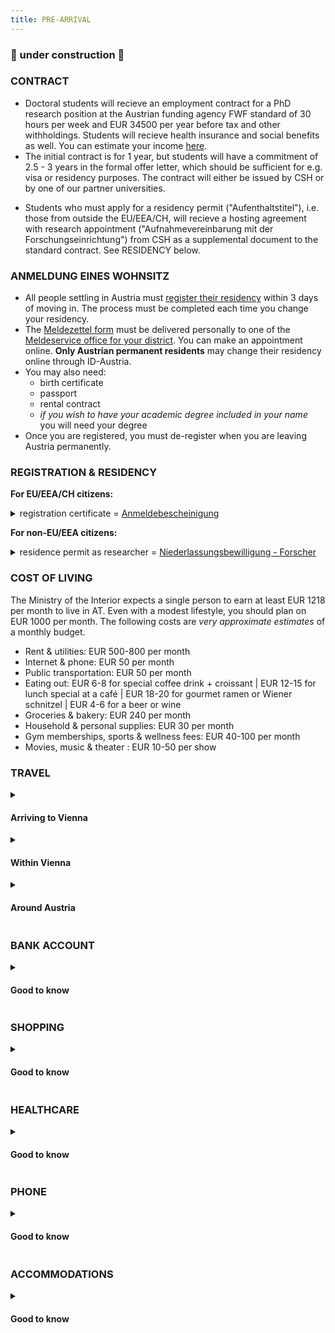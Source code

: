 ```yaml
---
title: PRE-ARRIVAL
---
```


### 🚧  under construction  🚧

### CONTRACT
- Doctoral students will recieve an employment contract for a PhD research position at the Austrian funding agency FWF standard of 30 hours per week and EUR 34500 per year before tax and other withholdings. Students will recieve health insurance and social benefits as well. You can estimate your income [here](https://bruttonetto.arbeiterkammer.at/).
- The initial contract is for 1 year, but students will have a commitment of 2.5 - 3 years in the formal offer letter, which should be sufficient for e.g. visa or residency purposes. The contract will either be issued by CSH or by one of our partner universities.
<!--
- Students are employed as researchers – not as students – at CSH, with the expectation that they will use the research performed at CSH as their thesis research for the doctoral degree. The 30-hour per week contract reflects the average time throughout the duration of the contract that will be spent on the research project defined in the contract and in consultation with their advisor. Other time spent on research or academics is considered part of academic training and education.
-->
- Students who must apply for a residency permit \("Aufenthaltstitel"\), i.e. those from outside the EU/EEA/CH, will recieve a hosting agreement with research appointment \("Aufnahmevereinbarung mit der Forschungseinrichtung"\) from CSH as a supplemental document to the standard contract. See RESIDENCY below.

### ANMELDUNG EINES WOHNSITZ

- All people settling in Austria must [register their residency](https://www.wien.gv.at/english/living-working/registration/) within 3 days of moving in. The process must be completed each time you change your residency.
- The [Meldezettel form](https://www.wien.gv.at/verwaltung/meldeservice/pdf/meldezettel.pdf) must be delivered personally to one of the [Meldeservice office for your district](https://www.wien.gv.at/verwaltung/meldeservice/stellen.html). You can make an appointment online. **Only Austrian permanent residents** may change their residency online through ID-Austria.
- You may also need:
  - birth certificate
  - passport
  - rental contract
  - *if you wish to have your academic degree included in your name* you will need your degree
- Once you are registered, you must de-register when you are leaving Austria permanently.

### REGISTRATION & RESIDENCY
**For EU/EEA/CH citizens:**
<details><summary>registration certificate = <a href=https://www.oesterreich.gv.at/en/themen/menschen_aus_anderen_staaten/aufenthalt/4/2/Seite.120810.html> Anmeldebescheinigung</a></summary>

  - [application form](https://www.bmi.gv.at/312/60a/files/2023/A/A_Antragsformular_Dokumentationen_fuer_EWR-Burger_Schweizer_und_Familienangehoerige_20231108.pdf)
  - [application form instructions](https://www.bmi.gv.at/312/60a/files/2023/A/A_Anmeldebescheinigung_Lichtbildausweis_Aufenthaltskarte_Daueraufenthalt_-_Erklaerung_bf_20231101.pdf)
  - ID or passport
  - proof of health insurance
  - proof of financial means, e.g. that you will be paid
  - employment contract
  - fee: EUR 15

  </details>

**For non-EU/EEA citizens:**
<details><summary>residence permit as researcher = <a href=https://www.oesterreich.gv.at/themen/menschen_aus_anderen_staaten/aufenthalt/3/2/Seite.120312.html> Niederlassungsbewilligung - Forscher</a></summary>

  - [application form](https://www.bmi.gv.at/312/60a/files/2023/B/B_Antragsformular_Aufenthaltstitel_fuer_Drittstaatsangehoerige_20231101.pdf)
  - [application form instructions](https://www.bmi.gv.at/312/60a/files/2023/B/11_Niederlassungsbewilligung_Forscher_-_Erklaerung_bf_20231101.pdf)
  - *Aufnahmevereinbarung mit der Forschungseinrichtung*
  - passport
  - recent passport photo
  - proof of health insurance
  - proof of financial means, e.g. that you will be paid
  - proof of doctoral degree, or proof of university degree that will allow you to enter doctoral studies
  - fee: EUR 140-200
  - **NOTE:** if you have already held a similar residence permit in another EU country, you may be instead expected to apply for [*Aufenthaltsbewilligung – Forscher Mobilität*](https://www.oesterreich.gv.at/themen/menschen_aus_anderen_staaten/aufenthalt/3/2/1/1/Seite.120125.html)

  </details>


### COST OF LIVING
The Ministry of the Interior expects a single person to earn at least EUR 1218 per month to live in AT. Even with a modest lifestyle, you should plan on EUR 1000 per month. The following costs are *very approximate estimates* of a monthly budget.
- Rent & utilities: EUR 500-800 per month
- Internet & phone: EUR 50 per month
- Public transportation: EUR 50 per month
- Eating out: EUR 6-8 for special coffee drink + croissant | EUR 12-15 for lunch special at a café  | EUR 18-20 for gourmet ramen or Wiener schnitzel | EUR 4-6 for a beer or wine
- Groceries & bakery: EUR 240 per month
- Household & personal supplies: EUR 30 per month
- Gym memberships, sports & wellness fees: EUR 40-100 per month
- Movies, music & theater : EUR 10-50 per show

### TRAVEL
<details><summary><h4>Arriving to Vienna</h4></summary>
  
  - CSH is not able to offer a fixed relocation allowance.
  - Students *may* be eligible for reimbursement of reasonable travel to Vienna in order to take up the position at CSH. Please note, however, that reimbursement is not guaranteed and cannot always be granted. Travel reimbursement should ideally be discussed as part of the contract negotiations, prior to travel.

  </details>
<details><summary><h4>Within Vienna</h4></summary>

  - Wiener Linien operates public transportation throughout the city
  - Download the app **WienMobil** to purchase tickets \(Paypal or credit card\) and plan routes
  - Once you enroll at a university, you will be eligible for a Semesterkarte
  - Prior to enrollment, the 31 Days VIENNA ticket is probably the best value if you will be using public transportation for more than 10 round-trips per month

  </details>
<details><summary><h4>Around Austria</h4></summary>

  - If you will need to commute to Graz on a regular basis, it will likely be most economical to purchase a OeBB [discount card](https://www.oebb.at/de/tickets-kundenkarten/kundenkarten/vorteilscard), such as the Vorteilscard Jugend \(under 26 years\) or Vorteilscard 66
<!--  - Students are eligible for reimbursement of the cost of the rail pass each year they are enrolled at TU Graz for doctoral studies.-->
  
  </details>

### BANK ACCOUNT
<details><summary><h4>Good to know</h4></summary>
  
  - You will need to have proof of your registration (Anmeldung eines Wohnsitz) as well as an employment contract.
  - Even if you have an EU bank account with IBAN, there may be reasons why having an AT-based account is helpful – for instance, for particular phone or internet contracts 

  </details>
  
### SHOPPING
<details><summary><h4>Good to know</h4></summary>
  
  - Shops close earlier than what you might be used to, especially on Saturdays and especially *Apotheke*
  - No shops are open on Sundays except for grocery shops at train stations and the airport
  - There are after-hours *Apotheke*; go to the closest one and look for the *Nachtapotheke* or *Notdienst* 
  - Common grocery shops are BILLA, Spar, ALDI, Netto, Attsan
  - Common drug stores \(personal care & household stuff\) are dm, BIPA
  - You will need to visit an *Apotheke* for all medicines, including aspirin and similar

  </details>

### HEALTHCARE
<details><summary><h4>Good to know</h4></summary>
  
  - All healthcare is managed through your [e-card](https://www.chipkarte.at/cdscontent/?contentid=10007.678532&portal=ecardportal), which you will recieve by post some months after joining CSH. The e-card is a physical card that you should take to doctor appointments and pharmacy visits. If you forget your card – and before it arrives – you can give the doctor your social security number, which is a 4-digit number followed by your birthdate in DDMMYY format.
  - To a large extent, you will be able to decide on the doctors you visit and where you go for care. A centralized system **will not** make decisions or appointments for you. For some services, however, you may need the referral of a general practitioner, so identify one soon.
  - Not all doctors will accept the public insurance plan. Check for "alle Krankenkassen" \("all health insurers"\) or Österreichischen Gesundheitskasse \(ÖGK\).

  </details>

### PHONE
<details><summary><h4>Good to know</h4></summary>

  - You can get a phone card \(*Wertkarte*\) with an ID and a way to pay; you should not need  proof of residency in AT nor an AT bank account.
  - If you want a contract \(*Vertrag*\) that includes a phone and service, you will need an Austrian bank account.
  - Major providers are Drei, Magenta \(T-Mobile\), and A1

  </details>

### ACCOMMODATIONS
<details><summary><h4>Good to know</h4></summary>

  - Open-ended contracts are "unbefristet" and can be terminated at any time.
  - Contracts with an end date are "befristet" and are expected to run for their full term.
  - Many landlords will require a deposit (*Kaution*) equivalent to three-months rent.
  - Wohnunggeminschaften \(WGs\) are a popular co-housing option
  - Vienna's districts 9, 7, 6, 4, and more central parts of 5 and 2 are popular with students.

  </detials>

<details><summary><h4>Finding a place</h4></summary>
  
  *for everyone:*
  - [Willhaben.at](https://www.willhaben.at/iad/immobilien)
  - [OeAD](https://www.oeadstudenthousing.at/en/)
  - [Mein Wien Apartment](https://www.mein-wien-apartment.at/en/Apartment-in-Vienna)
  - [WG Gesucht](https://www.wg-gesucht.de/)
  - [Der Standard](https://immobilien.derstandard.at/)    
  *for students:*
  - [home4students](https://www.home4students.at/en/)
  - [STUWO Studentenheim](http://www.stuwo.at/studentenheime/)
  - [Viennabase homes for students](https://viennabase.at/)
  - [ÖJAB](https://www.oejab.at/en/students/dormitories)
  - [Studentenwohnen](https://www.studentenwohnen.at/en/)
  - [Studentinnenheim Währing](http://www.waehring.or.at/)
  - [Tiroler Studentenheim](http://www.tirolerheim.com/)
  - [Porzellaneum](http://www.porzellaneum.sth.ac.at/)
  - [Kolpinghaus](http://www.kolpinghaus-wien9.at/)
  - [Dorm Auge Gottes](http://auge-gottes.at/)
  - [BOKUheim](http://www.bokuheim.at/)
  - [Apartmenthaus vetmed](http://www.vetheim.at/)

  </details>

<!--
### UNIVERSITY ENROLLMENT 
university enrollment timeline
student status
-->
